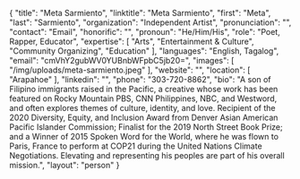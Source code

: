 {
  "title": "Meta Sarmiento",
  "linktitle": "Meta Sarmiento",
  "first": "Meta",
  "last": "Sarmiento",
  "organization": "Independent Artist",
  "pronunciation": "",
  "contact": "Email",
  "honorific": "",
  "pronoun": "He/Him/His",
  "role": "Poet, Rapper, Educator",
  "expertise": [
    "Arts",
    "Entertainment & Culture",
    "Community Organizing",
    "Education"
  ],
  "languages": "English, Tagalog",
  "email": "cmVhY2gubWV0YUBnbWFpbC5jb20=",
  "images": [
    "/img/uploads/meta-sarmiento.jpeg"
  ],
  "website": "",
  "location": [
    "Arapahoe"
  ],
  "linkedin": "",
  "phone": "303-720-8862",
  "bio": "A son of Filipino immigrants raised in the Pacific, a creative whose work has been featured on Rocky Mountain PBS, CNN Philippines, NBC, and Westword, and often explores themes of culture, identity, and love.  Recipient of the 2020 Diversity, Equity, and Inclusion Award from Denver Asian American Pacific Islander Commission; Finalist for the 2019 North Street Book Prize; and a Winner of 2015 Spoken Word for the World, where he was flown to Paris, France to perform at COP21 during  the United Nations Climate Negotiations. Elevating and representing his peoples are part of his overall mission.",
  "layout": "person"
}